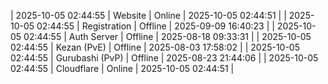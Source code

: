 | 2025-10-05 02:44:55 | Website | Online | 2025-10-05 02:44:51 |
| 2025-10-05 02:44:55 | Registration | Offline | 2025-09-09 16:40:23 |
| 2025-10-05 02:44:55 | Auth Server | Offline | 2025-08-18 09:33:31 |
| 2025-10-05 02:44:55 | Kezan (PvE) | Offline | 2025-08-03 17:58:02 |
| 2025-10-05 02:44:55 | Gurubashi (PvP) | Offline | 2025-08-23 21:44:06 |
| 2025-10-05 02:44:55 | Cloudflare | Online | 2025-10-05 02:44:51 |
